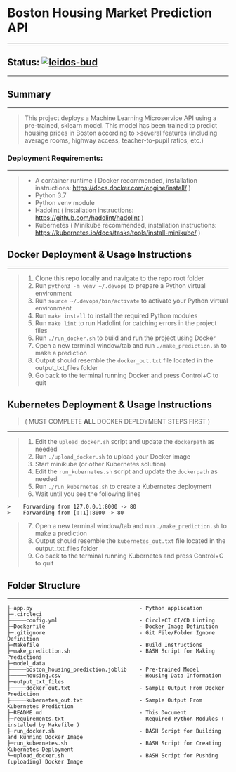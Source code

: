 # Boston Housing Market Prediction API
------------
## Status: [![leidos-bud](https://circleci.com/gh/leidos-bud/ml-ops-project.svg?style=svg)]()
------------

## Summary
------------
>This project deploys a Machine Learning Microservice API using a pre-trained, sklearn model.  This model has been trained to predict housing prices in Boston according to >several features (including average rooms, highway access, teacher-to-pupil ratios, etc.) 

### Deployment Requirements:
------------
>- A container runtime ( Docker recommended, installation instructions: https://docs.docker.com/engine/install/ )
>- Python 3.7
>- Python venv module
>- Hadolint ( installation instructions: https://github.com/hadolint/hadolint )
>- Kubernetes ( Minikube recommended, installation instructions: https://kubernetes.io/docs/tasks/tools/install-minikube/ )

## Docker Deployment & Usage Instructions
------------
>1. Clone this repo locally and navigate to the repo root folder
>2. Run `python3 -m venv ~/.devops` to prepare a Python virtual environment
>3. Run `source ~/.devops/bin/activate` to activate your Python virtual environment
>4. Run `make install` to install the required Python modules
>5. Run `make lint` to run Hadolint for catching errors in the project files
>6. Run `./run_docker.sh` to build and run the project using Docker
>7. Open a new terminal window/tab and run `./make_prediction.sh` to make a prediction
>8. Output should resemble the `docker_out.txt` file located in the output_txt_files folder
>9. Go back to the terminal running Docker and press Control+C to quit

## Kubernetes Deployment & Usage Instructions 
> ( MUST COMPLETE **ALL** DOCKER DEPLOYMENT STEPS FIRST )
------------
>1. Edit the `upload_docker.sh` script and update the `dockerpath` as needed
>2. Run `./upload_docker.sh` to upload your Docker image
>3. Start minikube (or other Kubernetes solution)
>4. Edit the `run_kubernetes.sh` script and update the `dockerpath` as needed
>5. Run `./run_kubernetes.sh` to create a Kubernetes deployment
>6. Wait until you see the following lines
```
>    Forwarding from 127.0.0.1:8000 -> 80
>    Forwarding from [::1]:8000 -> 80
```
>7. Open a new terminal window/tab and run `./make_prediction.sh` to make a prediction
>8. Output should resemble the `kubernetes_out.txt` file located in the output_txt_files folder
>9. Go back to the terminal running Kubernetes and press Control+C to quit


## Folder Structure
------------
```
├─app.py                                  - Python application
├─.circleci
├─────config.yml                          - CircleCI CI/CD Linting
├─Dockerfile                              - Docker Image Definition
├─.gitignore                              - Git File/Folder Ignore Definition
├─Makefile                                - Build Instructions
├─make_prediction.sh                      - BASH Script for Making Predictions
├─model_data
├─────boston_housing_prediction.joblib    - Pre-trained Model
├─────housing.csv                         - Housing Data Information
├─output_txt_files
├─────docker_out.txt                      - Sample Output From Docker Prediction
├─────kubernetes_out.txt                  - Sample Output From Kubernetes Prediction
├─README.md                               - This Document
├─requirements.txt                        - Required Python Modules ( installed by Makefile )
├─run_docker.sh                           - BASH Script for Building and Running Docker Image
├─run_kubernetes.sh                       - BASH Script for Creating Kubernetes Deployment
└─upload_docker.sh                        - BASH Script for Pushing (uploading) Docker Image
```
